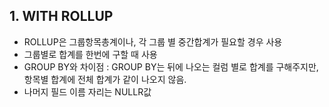 ## 1. WITH ROLLUP
- ROLLUP은 그룹항목총계이나, 각 그룹 별 중간합계가 필요할 경우 사용
- 그룹별로 합계를 한번에 구할 때 사용
- GROUP BY와 차이점 : GROUP BY는 뒤에 나오는 컬럼 별로 합계를 구해주지만, 항목별 합계에 전체 합계가 같이 나오지 않음. 
- 나머지 필드 이름 자리는 NULLR값
